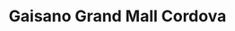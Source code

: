 ---
title: "Gaisano Grand Mall Cordova"
url: /cordova/gaisano-grand-mall-cordova/
shop: Einkaufszentrum
---